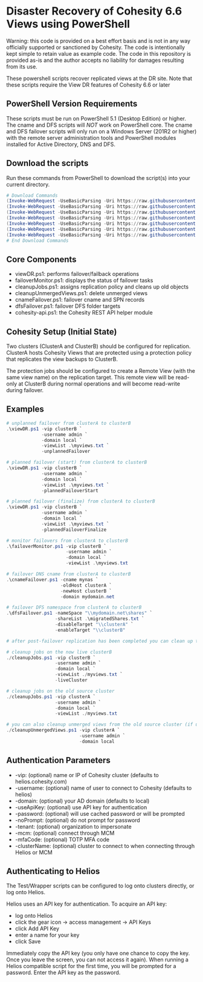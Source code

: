 # Disaster Recovery of Cohesity 6.6 Views using PowerShell

Warning: this code is provided on a best effort basis and is not in any way officially supported or sanctioned by Cohesity. The code is intentionally kept simple to retain value as example code. The code in this repository is provided as-is and the author accepts no liability for damages resulting from its use.

These powershell scripts recover replicated views at the DR site. Note that these scripts require the View DR features of Cohesity 6.6 or later

## PowerShell Version Requirements

These scripts must be run on PowerShell 5.1 (Desktop Edition) or higher. The cname and DFS scripts will *NOT* work on PowerShell core. The cname and DFS failover scripts will only run on a Windows Server (201R2 or higher) with the remote server administration tools and PowerShell modules installed for Active Directory, DNS and DFS.

## Download the scripts

Run these commands from PowerShell to download the script(s) into your current directory.

```powershell
# Download Commands
(Invoke-WebRequest -UseBasicParsing -Uri https://raw.githubusercontent.com/bseltz-cohesity/scripts/master/powershell/viewDR/viewDR.ps1).content | Out-File viewDR.ps1; (Get-Content viewDR.ps1) | Set-Content viewDR.ps1
(Invoke-WebRequest -UseBasicParsing -Uri https://raw.githubusercontent.com/bseltz-cohesity/scripts/master/powershell/viewDR/cnameFailover.ps1).content | Out-File cnameFailover.ps1; (Get-Content cnameFailover.ps1) | Set-Content cnameFailover.ps1
(Invoke-WebRequest -UseBasicParsing -Uri https://raw.githubusercontent.com/bseltz-cohesity/scripts/master/powershell/viewDR/dfsFailover.ps1).content | Out-File dfsFailover.ps1; (Get-Content dfsFailover.ps1) | Set-Content dfsFailover.ps1
(Invoke-WebRequest -UseBasicParsing -Uri https://raw.githubusercontent.com/bseltz-cohesity/scripts/master/powershell/viewDR/cleanupUnmergedViews.ps1).content | Out-File cleanupUnmergedViews.ps1; (Get-Content cleanupUnmergedViews.ps1) | Set-Content cleanupUnmergedViews.ps1
(Invoke-WebRequest -UseBasicParsing -Uri https://raw.githubusercontent.com/bseltz-cohesity/scripts/master/powershell/viewDR/cleanupJobs.ps1).content | Out-File cleanupJobs.ps1; (Get-Content cleanupJobs.ps1) | Set-Content cleanupJobs.ps1
(Invoke-WebRequest -UseBasicParsing -Uri https://raw.githubusercontent.com/bseltz-cohesity/scripts/master/powershell/viewDR/failoverMonitor.ps1).content | Out-File failoverMonitor.ps1; (Get-Content failoverMonitor.ps1) | Set-Content failoverMonitor.ps1
(Invoke-WebRequest -UseBasicParsing -Uri https://raw.githubusercontent.com/bseltz-cohesity/scripts/master/powershell/cohesity-api/cohesity-api.ps1).content | Out-File cohesity-api.ps1; (Get-Content cohesity-api.ps1) | Set-Content cohesity-api.ps1
# End Download Commands
```

## Core Components

* viewDR.ps1: performs failover/failback operations
* failoverMonitor.ps1: displays the status of failover tasks
* cleanupJobs.ps1: assigns replication policy and cleans up old objects
* cleanupUnmergedViews.ps1: delete unmerged views
* cnameFailover.ps1: failover cname and SPN records
* dfsFailover.ps1: failover DFS folder targets
* cohesity-api.ps1: the Cohesity REST API helper module

## Cohesity Setup (Initial State)

Two clusters (ClusterA and ClusterB) should be configured for replication. ClusterA hosts Cohesity Views that are protected using a protection policy that replicates the view backups to ClusterB.

The protection jobs should be configured to create a Remote View (with the same view name) on the replication target. This remote view will be read-only at ClusterB during normal operations and will become read-write during failover.

## Examples

```powershell
# unplanned failover from clusterA to clusterB
.\viewDR.ps1 -vip clusterB `
             -username admin `
             -domain local `
             -viewList .\myviews.txt `
             -unplannedFailover

# planned failover (start) from clusterA to clusterB
.\viewDR.ps1 -vip clusterB `
             -username admin `
             -domain local `
             -viewList .\myviews.txt `
             -plannedFailoverStart

# planned failover (finalize) from clusterA to clusterB
.\viewDR.ps1 -vip clusterB `
             -username admin `
             -domain local `
             -viewList .\myviews.txt `
             -plannedFailoverFinalize

# monitor failovers from clusterA to clusterB
.\failoverMonitor.ps1 -vip clusterB `
                      -username admin `
                      -domain local `
                      -viewList .\myviews.txt

# failover DNS cname from clusterA to clusterB
.\cnameFailover.ps1 -cname mynas `
                    -oldHost clusterA `
                    -newHost clusterB `
                    -domain mydomain.net

# failover DFS namespace from clusterA to clusterB
.\dfsFailover.ps1 -nameSpace "\\mydomain.net\shares" `
                  -shareList .\migratedShares.txt `
                  -disableTarget "\\clusterA" `
                  -enableTarget "\\clusterB"

# after post-failover replication has been completed you can clean up the jobs

# cleanup jobs on the now live clusterB
./cleanupJobs.ps1 -vip clusterB `
                  -username admin `
                  -domain local `
                  -viewList ./myviews.txt `
                  -liveCluster

# cleanup jobs on the old source cluster
./cleanupJobs.ps1 -vip clusterA `
                  -username admin `
                  -domain local `
                  -viewList ./myviews.txt

# you can also cleanup unmerged views from the old source cluster (if unplanned failover was used)
./cleanupUnmergedViews.ps1 -vip clusterA `
                           -username admin `
                           -domain local
```

## Authentication Parameters

* -vip: (optional) name or IP of Cohesity cluster (defaults to helios.cohesity.com)
* -username: (optional) name of user to connect to Cohesity (defaults to helios)
* -domain: (optional) your AD domain (defaults to local)
* -useApiKey: (optional) use API key for authentication
* -password: (optional) will use cached password or will be prompted
* -noPrompt: (optional) do not prompt for password
* -tenant: (optional) organization to impersonate
* -mcm: (optional) connect through MCM
* -mfaCode: (optional) TOTP MFA code
* -clusterName: (optional) cluster to connect to when connecting through Helios or MCM

## Authenticating to Helios

The Test/Wrapper scripts can be configured to log onto clusters directly, or log onto Helios.

Helios uses an API key for authentication. To acquire an API key:

* log onto Helios
* click the gear icon -> access management -> API Keys
* click Add API Key
* enter a name for your key
* click Save

Immediately copy the API key (you only have one chance to copy the key. Once you leave the screen, you can not access it again). When running a Helios compatible script for the first time, you will be prompted for a password. Enter the API key as the password.
